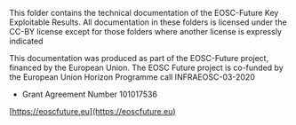 This folder contains the technical documentation of the EOSC-Future Key Exploitable Results.
All documentation in these folders is licensed under the CC-BY license except for those folders where
another license is expressly indicated
 
This documentation was produced as part of the EOSC-Future project, financed by the European Union.
The EOSC Future project is co-funded by the European Union Horizon Programme call INFRAEOSC-03-2020
- Grant Agreement Number 101017536

[https://eoscfuture.eu](https://eoscfuture.eu)